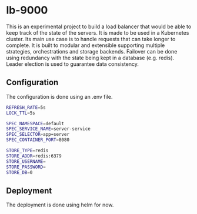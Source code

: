 # lb-9000

This is an experimental project to build a load balancer that would be able to keep track of the state of the servers. It is made to be used in a Kubernetes cluster. Its main use case is to handle requests that can take longer to complete.
It is built to modular and extensible supporting multiple strategies, orchestrations and storage backends.
Failover can be done using redundancy with the state being kept in a database (e.g. redis). Leader election is used to guarantee data consistency.

## Configuration

The configuration is done using an .env file.

```bash
REFRESH_RATE=5s
LOCK_TTL=5s

SPEC_NAMESPACE=default
SPEC_SERVICE_NAME=server-service
SPEC_SELECTOR=app=server
SPEC_CONTAINER_PORT=8080

STORE_TYPE=redis
STORE_ADDR=redis:6379
STORE_USERNAME=
STORE_PASSWORD=
STORE_DB=0

```

## Deployment

The deployment is done using helm for now.
